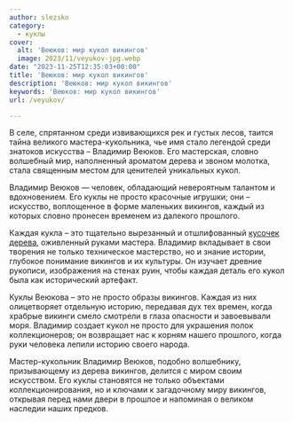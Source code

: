 ```yaml
---
author: slezsko
category:
  - куклы
cover:
  alt: 'Веюков: мир кукол викингов'
  image: 2023/11/veyukov-jpg.webp
date: "2023-11-25T12:35:03+00:00"
title: 'Веюков: мир кукол викингов'
description: 'Веюков: мир кукол викингов'
keywords: 'Веюков: мир кукол викингов'
url: /veyukov/

---
```

В селе, спрятанном среди извивающихся рек и густых лесов, таится тайна великого мастера-кукольника, чье имя стало легендой среди знатоков искусства – Владимир Веюков. Его мастерская, словно волшебный мир, наполненный ароматом дерева и звоном молотка, стала священным местом для ценителей уникальных кукол.

Владимир Веюков — человек, обладающий невероятным талантом и вдохновением. Его куклы не просто красочные игрушки; они – искусство, воплощенное в форме маленьких викингов, каждый из которых словно пронесен временем из далекого прошлого.

Каждая кукла – это тщательно вырезанный и отшлифованный [кусочек дерева](https://www.adora.ru/pyrography/), оживленный руками мастера. Владимир вкладывает в свои творения не только техническое мастерство, но и знание истории, глубокое понимание викингов и их культуры. Он изучает древние рукописи, изображения на стенах руин, чтобы каждая деталь его кукол была как исторический артефакт.

Куклы Веюкова – это не просто образы викингов. Каждая из них олицетворяет отдельную историю, передавая дух тех времен, когда храбрые викинги смело смотрели в глаза опасности и завоевывали моря. Владимир создает кукол не просто для украшения полок коллекционеров; он возвращает нас к корням нашего прошлого, когда руки человека лепили историю своего народа.

Мастер-кукольник Владимир Веюков, подобно волшебнику, призывающему из дерева викингов, делится с миром своим искусством. Его куклы становятся не только объектами коллекционирования, но и ключами к загадочному миру викингов, открывая перед нами двери в прошлое и напоминая о великом наследии наших предков.
